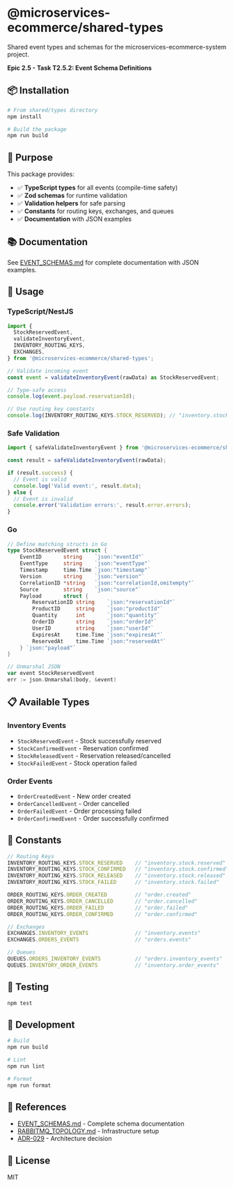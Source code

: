 # @microservices-ecommerce/shared-types

Shared event types and schemas for the microservices-ecommerce-system project.

**Epic 2.5 - Task T2.5.2: Event Schema Definitions**

## 📦 Installation

```bash
# From shared/types directory
npm install

# Build the package
npm run build
```

## 🎯 Purpose

This package provides:
- ✅ **TypeScript types** for all events (compile-time safety)
- ✅ **Zod schemas** for runtime validation
- ✅ **Validation helpers** for safe parsing
- ✅ **Constants** for routing keys, exchanges, and queues
- ✅ **Documentation** with JSON examples

## 📚 Documentation

See [EVENT_SCHEMAS.md](../../docs/EVENT_SCHEMAS.md) for complete documentation with JSON examples.

## 🚀 Usage

### TypeScript/NestJS

```typescript
import {
  StockReservedEvent,
  validateInventoryEvent,
  INVENTORY_ROUTING_KEYS,
  EXCHANGES,
} from '@microservices-ecommerce/shared-types';

// Validate incoming event
const event = validateInventoryEvent(rawData) as StockReservedEvent;

// Type-safe access
console.log(event.payload.reservationId);

// Use routing key constants
console.log(INVENTORY_ROUTING_KEYS.STOCK_RESERVED); // "inventory.stock.reserved"
```

### Safe Validation

```typescript
import { safeValidateInventoryEvent } from '@microservices-ecommerce/shared-types';

const result = safeValidateInventoryEvent(rawData);

if (result.success) {
  // Event is valid
  console.log('Valid event:', result.data);
} else {
  // Event is invalid
  console.error('Validation errors:', result.error.errors);
}
```

### Go

```go
// Define matching structs in Go
type StockReservedEvent struct {
    EventID       string    `json:"eventId"`
    EventType     string    `json:"eventType"`
    Timestamp     time.Time `json:"timestamp"`
    Version       string    `json:"version"`
    CorrelationID *string   `json:"correlationId,omitempty"`
    Source        string    `json:"source"`
    Payload       struct {
        ReservationID string    `json:"reservationId"`
        ProductID     string    `json:"productId"`
        Quantity      int       `json:"quantity"`
        OrderID       string    `json:"orderId"`
        UserID        string    `json:"userId"`
        ExpiresAt     time.Time `json:"expiresAt"`
        ReservedAt    time.Time `json:"reservedAt"`
    } `json:"payload"`
}

// Unmarshal JSON
var event StockReservedEvent
err := json.Unmarshal(body, &event)
```

## 📋 Available Types

### Inventory Events

- `StockReservedEvent` - Stock successfully reserved
- `StockConfirmedEvent` - Reservation confirmed
- `StockReleasedEvent` - Reservation released/cancelled
- `StockFailedEvent` - Stock operation failed

### Order Events

- `OrderCreatedEvent` - New order created
- `OrderCancelledEvent` - Order cancelled
- `OrderFailedEvent` - Order processing failed
- `OrderConfirmedEvent` - Order successfully confirmed

## 🔑 Constants

```typescript
// Routing Keys
INVENTORY_ROUTING_KEYS.STOCK_RESERVED    // "inventory.stock.reserved"
INVENTORY_ROUTING_KEYS.STOCK_CONFIRMED   // "inventory.stock.confirmed"
INVENTORY_ROUTING_KEYS.STOCK_RELEASED    // "inventory.stock.released"
INVENTORY_ROUTING_KEYS.STOCK_FAILED      // "inventory.stock.failed"

ORDER_ROUTING_KEYS.ORDER_CREATED         // "order.created"
ORDER_ROUTING_KEYS.ORDER_CANCELLED       // "order.cancelled"
ORDER_ROUTING_KEYS.ORDER_FAILED          // "order.failed"
ORDER_ROUTING_KEYS.ORDER_CONFIRMED       // "order.confirmed"

// Exchanges
EXCHANGES.INVENTORY_EVENTS               // "inventory.events"
EXCHANGES.ORDERS_EVENTS                  // "orders.events"

// Queues
QUEUES.ORDERS_INVENTORY_EVENTS           // "orders.inventory_events"
QUEUES.INVENTORY_ORDER_EVENTS            // "inventory.order_events"
```

## 🧪 Testing

```bash
npm test
```

## 🔧 Development

```bash
# Build
npm run build

# Lint
npm run lint

# Format
npm run format
```

## 📖 References

- [EVENT_SCHEMAS.md](../../docs/EVENT_SCHEMAS.md) - Complete schema documentation
- [RABBITMQ_TOPOLOGY.md](../../docs/RABBITMQ_TOPOLOGY.md) - Infrastructure setup
- [ADR-029](../../docs/adr/029-message-broker-rabbitmq-vs-redis-pubsub.md) - Architecture decision

## 📝 License

MIT

